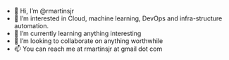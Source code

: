 - 👋 Hi, I’m @rmartinsjr
- 👀 I’m interested in Cloud, machine learning, DevOps and infra-structure automation.
- 🌱 I’m currently learning anything interesting
- 💞️ I’m looking to collaborate on anything worthwhile
- 📫 You can reach me at rmartinsjr at gmail dot com

<!---
rmartinsjr/rmartinsjr is a ✨ special ✨ repository because its `README.md` (this file) appears on your GitHub profile.
You can click the Preview link to take a look at your changes.
--->
